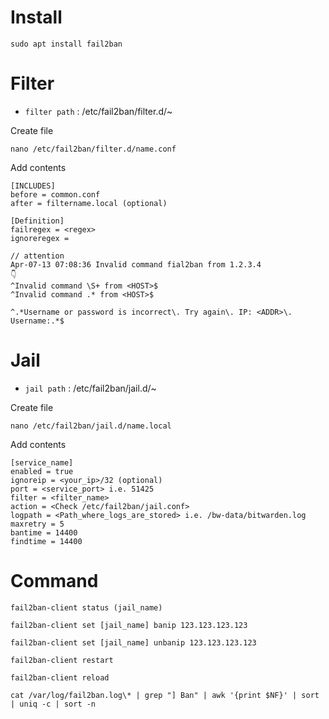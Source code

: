 # Install

    sudo apt install fail2ban

# Filter

- `filter path` : /etc/fail2ban/filter.d/~

Create file

    nano /etc/fail2ban/filter.d/name.conf

Add contents

    [INCLUDES]
    before = common.conf
    after = filtername.local (optional)

    [Definition]
    failregex = <regex>
    ignoreregex =

    // attention
    Apr-07-13 07:08:36 Invalid command fial2ban from 1.2.3.4
    👇
    ^Invalid command \S+ from <HOST>$
    ^Invalid command .* from <HOST>$

    ^.*Username or password is incorrect\. Try again\. IP: <ADDR>\. Username:.*$

# Jail

- `jail path` : /etc/fail2ban/jail.d/~

Create file

    nano /etc/fail2ban/jail.d/name.local

Add contents

    [service_name]
    enabled = true
    ignoreip = <your_ip>/32 (optional)
    port = <service_port> i.e. 51425
    filter = <filter_name>
    action = <Check /etc/fail2ban/jail.conf>
    logpath = <Path_where_logs_are_stored> i.e. /bw-data/bitwarden.log
    maxretry = 5
    bantime = 14400
    findtime = 14400

# Command

    fail2ban-client status (jail_name)

    fail2ban-client set [jail_name] banip 123.123.123.123

    fail2ban-client set [jail_name] unbanip 123.123.123.123

    fail2ban-client restart

    fail2ban-client reload

    cat /var/log/fail2ban.log\* | grep "] Ban" | awk '{print $NF}' | sort | uniq -c | sort -n
